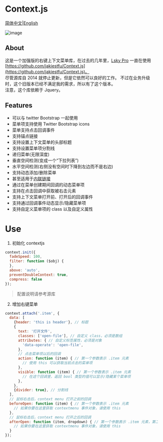 # Context.js

[简体中文](README.md)|[English](README-en.md)

![image](https://user-images.githubusercontent.com/22728201/147812723-6dd06424-642e-4b0a-94e9-3adbfa09450a.png)

## About

这是一个加强版的右键上下文菜单库，在过去的几年里，[Lsky Pro](https://github.com/wisp-x/lsky-pro)
一直在使用 [https://github.com/jakiestfu/Context.js](https://github.com/jakiestfu/Context.js)。  
尽管源库自 2014 就停止更新，但是它依然可以良好的工作。 不过在业务升级时，这个旧版本已经不满足我的需求，所以有了这个版本。  
注意，这个库依赖于 Jquery。

## Features

- 可以与 twitter Bootstrap 一起使用
- 菜单项支持使用 Twitter Bootstrap icons
- 菜单支持点击回调事件
- 支持锚点链接
- 支持设置上下文菜单的头部标题
- 支持设置菜单项分割线
- 递归菜单(无限深度)
- 垂直空间检测(变成一个“下拉列表”)
- 水平空间检测(右侧没有空间时下降到左边而不是右边)
- 支持动态添加/删除菜单
- 甚至适用于<a href="http://google.com" class="inline-menu">内联链接</a>
- 通过在菜单创建期间回调的动态菜单项
- 支持在点击回调中获取被右击元素
- 支持上下文菜单打开前、打开后的回调事件
- 支持通过回调事件动态显示/隐藏菜单项
- 支持自定义菜单项的 class 以及自定义属性

# Use

1. 初始化 contextjs

```js
context.init({
  fadeSpeed: 100,
  filter: function ($obj) {
  },
  above: 'auto',
  preventDoubleContext: true,
  compress: false
});
```
> 配置说明请参考源库

2. 增加右键菜单

```js
context.attach('.item', {
  data: [
    {header: 'this is header'}, // 标题
    {
      text: '打开文件',
      classes: ['open-file'], // 自定义 class，必须是数组
      attributes: { // 自定义标签属性，必须是对象
        'data-operate': 'open-file',
      },
      // 点击菜单项以后的回调
      action: function (item) { // 第一个参数表示 .item 元素
        // 使用 this 可以获取当前点击的菜单项
      },
      visible: function (item) { // 第一个参数表示 .item 元素
        // 在这个回调里，返回 bool 类型的值可以显示/隐藏某个菜单项
      },
    },
    {divider: true}, // 分割线
  ],
  // 鼠标右击后，context menu 打开之前的回调
  beforeOpen: function (item) { // 第一个参数表示 .item 元素
    // 如果你要在这里获取 contextmenu 事件对象，请使用 this 
  },
  // 鼠标右击后，context menu 打开之后的回调
  afterOpen: function (item, dropdown) { // 第一个参数表示 .item 元素，第二个参数表示上下文菜单元素
    // 如果你要在这里获取 contextmenu 事件对象，请使用 this 
  }
});
```